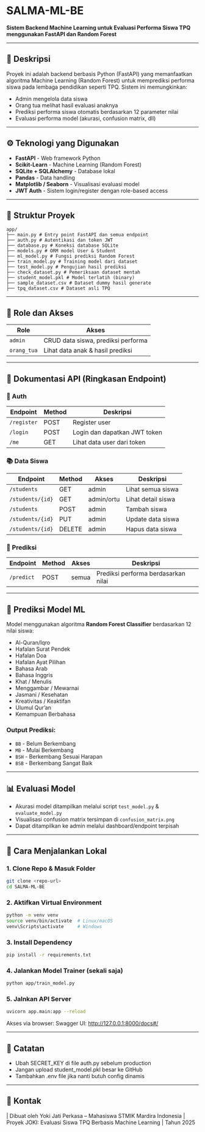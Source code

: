# SALMA-ML-BE

**Sistem Backend Machine Learning untuk Evaluasi Performa Siswa TPQ menggunakan FastAPI dan Random Forest**

---

## 📌 Deskripsi

Proyek ini adalah backend berbasis Python (FastAPI) yang memanfaatkan algoritma Machine Learning (Random Forest) untuk memprediksi performa siswa pada lembaga pendidikan seperti TPQ. Sistem ini memungkinkan:

- Admin mengelola data siswa
- Orang tua melihat hasil evaluasi anaknya
- Prediksi performa siswa otomatis berdasarkan 12 parameter nilai
- Evaluasi performa model (akurasi, confusion matrix, dll)

---

## ⚙️ Teknologi yang Digunakan

- **FastAPI** - Web framework Python
- **Scikit-Learn** - Machine Learning (Random Forest)
- **SQLite + SQLAlchemy** - Database lokal
- **Pandas** - Data handling
- **Matplotlib / Seaborn** - Visualisasi evaluasi model
- **JWT Auth** - Sistem login/register dengan role-based access

---

## 🧱 Struktur Proyek

```
app/
├── main.py # Entry point FastAPI dan semua endpoint
├── auth.py # Autentikasi dan token JWT
├── database.py # Koneksi database SQLite
├── models.py # ORM model User & Student
├── ml_model.py # Fungsi prediksi Random Forest
├── train_model.py # Training model dari dataset
├── test_model.py # Pengujian hasil prediksi
├── check_dataset.py # Pemeriksaan dataset mentah
├── student_model.pkl # Model terlatih (binary)
├── sample_dataset.csv # Dataset dummy hasil generate
├── tpq_dataset.csv # Dataset asli TPQ
```


---

## 🔐 Role dan Akses

| Role        | Akses                                    |
|-------------|------------------------------------------|
| `admin`     | CRUD data siswa, prediksi performa       |
| `orang_tua` | Lihat data anak & hasil prediksi         |

---

## 🔗 Dokumentasi API (Ringkasan Endpoint)

### 🔐 Auth
| Endpoint     | Method | Deskripsi                    |
|--------------|--------|------------------------------|
| `/register`  | POST   | Register user                |
| `/login`     | POST   | Login dan dapatkan JWT token |
| `/me`        | GET    | Lihat data user dari token   |

### 📚 Data Siswa
| Endpoint          | Method | Akses     | Deskripsi                   |
|-------------------|--------|-----------|-----------------------------|
| `/students`       | GET    | admin     | Lihat semua siswa           |
| `/students/{id}`  | GET    | admin/ortu| Lihat detail siswa          |
| `/students`       | POST   | admin     | Tambah siswa                |
| `/students/{id}`  | PUT    | admin     | Update data siswa           |
| `/students/{id}`  | DELETE | admin     | Hapus data siswa            |

### 🤖 Prediksi
| Endpoint     | Method | Akses     | Deskripsi                        |
|--------------|--------|-----------|----------------------------------|
| `/predict`   | POST   | semua     | Prediksi performa berdasarkan nilai |

---

## 🧠 Prediksi Model ML

Model menggunakan algoritma **Random Forest Classifier** berdasarkan 12 nilai siswa:

- Al-Quran/Iqro
- Hafalan Surat Pendek
- Hafalan Doa
- Hafalan Ayat Pilihan
- Bahasa Arab
- Bahasa Inggris
- Khat / Menulis
- Menggambar / Mewarnai
- Jasmani / Kesehatan
- Kreativitas / Keaktifan
- Ulumul Qur’an
- Kemampuan Berbahasa

### Output Prediksi:

- `BB` - Belum Berkembang
- `MB` - Mulai Berkembang
- `BSH` - Berkembang Sesuai Harapan
- `BSB` - Berkembang Sangat Baik

---

## 📊 Evaluasi Model

- Akurasi model ditampilkan melalui script `test_model.py` & `evaluate_model.py`
- Visualisasi confusion matrix tersimpan di `confusion_matrix.png`
- Dapat ditampilkan ke admin melalui dashboard/endpoint terpisah

---

## 🚀 Cara Menjalankan Lokal

### 1. Clone Repo & Masuk Folder
```bash
git clone <repo-url>
cd SALMA-ML-BE
```


### 2. Aktifkan Virtual Environment
```bash
python -m venv venv
source venv/bin/activate  # Linux/macOS
venv\Scripts\activate     # Windows
```

### 3. Install Dependency
```bash
pip install -r requirements.txt
```

### 4. Jalankan Model Trainer (sekali saja)
```bash
python app/train_model.py
```
### 5. Jalnkan API Server
```bash
uvicorn app.main:app --reload
```

Akses via browser:
Swagger UI: http://127.0.0.1:8000/docs#/

---

## 📝 Catatan
- Ubah SECRET_KEY di file auth.py sebelum production
- Jangan upload student_model.pkl besar ke GitHub
- Tambahkan .env file jika nanti butuh config dinamis

---

## 📮 Kontak
| Dibuat oleh Yoki Jati Perkasa – Mahasiswa STMIK Mardira Indonesia
| Proyek JOKI: Evaluasi Siswa TPQ Berbasis Machine Learning
| Tahun 2025